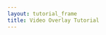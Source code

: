 ```yaml
---
layout: tutorial_frame
title: Video Overlay Tutorial
---
```

<script>
	var map = L.map('map');

	var tiles = L.tileLayer('https://api.mapbox.com/styles/v1/{id}/tiles/{z}/{x}/{y}?access_token=pk.eyJ1IjoibWFwYm94IiwiYSI6ImNpejY4NXVycTA2emYycXBndHRqcmZ3N3gifQ.rJcFIG214AriISLbB6B5aw', {
		maxZoom: 18,
		attribution: 'Map data &copy; <a href="https://www.openstreetmap.org/copyright">OpenStreetMap</a> contributors, ' +
			'Imagery © <a href="https://www.mapbox.com/">Mapbox</a>',
		id: 'mapbox/satellite-v9',
		tileSize: 512,
		zoomOffset: -1
	}).addTo(map);

	var videoUrls = [
		'https://www.mapbox.com/bites/00188/patricia_nasa.webm',
		'https://www.mapbox.com/bites/00188/patricia_nasa.mp4'
	],
	bounds = L.latLngBounds([[ 32, -130], [ 13, -100]]);

	map.fitBounds(bounds);

	var overlay = L.videoOverlay(videoUrls, bounds, {
		opacity: 0.8,
		interactive: false,
		autoplay: false
	});
	map.addLayer(overlay);

	var MyPauseControl,
		MyPlayControl,
 		pauseControl,
 		playControl;
        
	overlay.on('load', function () {
		MyPauseControl = L.Control.extend({
			onAdd: function() {
				var button = L.DomUtil.create('button');
				button.innerHTML = '⏸';
				L.DomEvent.on(button, 'click', function () {
					overlay.getElement().pause();
				});
				return button;
			}
		});
		MyPlayControl = L.Control.extend({
			onAdd: function() {
				var button = L.DomUtil.create('button');
				button.innerHTML = '▶️';
				L.DomEvent.on(button, 'click', function () {
					overlay.getElement().play();
				});
				return button;
			}
		});

		pauseControl = (new MyPauseControl()).addTo(map);
		playControl = (new MyPlayControl()).addTo(map);
	});

</script>
